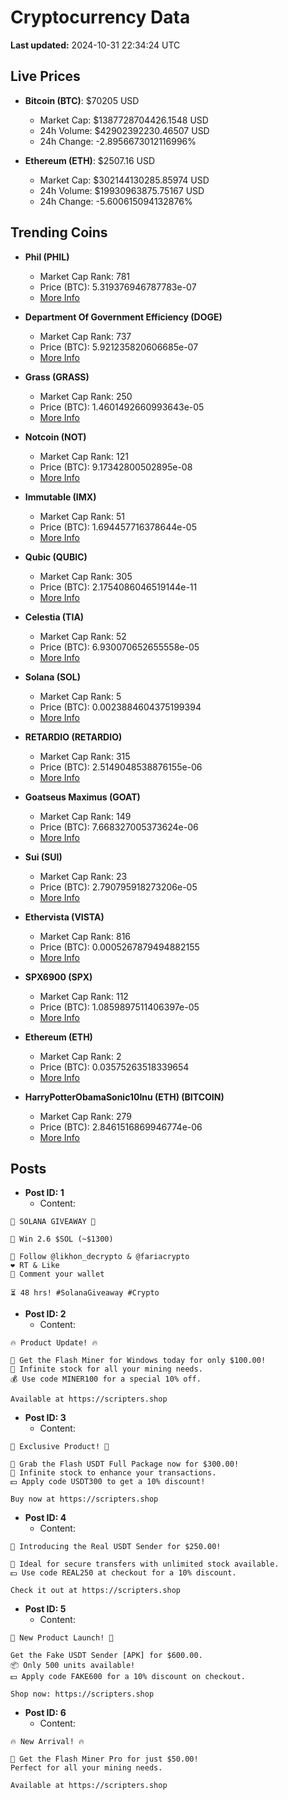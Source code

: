 # Cryptocurrency Data

**Last updated:** 2024-10-31 22:34:24 UTC

## Live Prices
- **Bitcoin (BTC)**: $70205 USD
  - Market Cap: $1387728704426.1548 USD
  - 24h Volume: $42902392230.46507 USD
  - 24h Change: -2.8956673012116996%

- **Ethereum (ETH)**: $2507.16 USD
  - Market Cap: $302144130285.85974 USD
  - 24h Volume: $19930963875.75167 USD
  - 24h Change: -5.600615094132876%

## Trending Coins
- **Phil (PHIL)**
  - Market Cap Rank: 781
  - Price (BTC): 5.319376946787783e-07
  - [More Info](https://www.coingecko.com/en/coins/phil)

- **Department Of Government Efficiency (DOGE)**
  - Market Cap Rank: 737
  - Price (BTC): 5.921235820606685e-07
  - [More Info](https://www.coingecko.com/en/coins/department-of-government-efficiency)

- **Grass (GRASS)**
  - Market Cap Rank: 250
  - Price (BTC): 1.4601492660993643e-05
  - [More Info](https://www.coingecko.com/en/coins/grass)

- **Notcoin (NOT)**
  - Market Cap Rank: 121
  - Price (BTC): 9.17342800502895e-08
  - [More Info](https://www.coingecko.com/en/coins/notcoin)

- **Immutable (IMX)**
  - Market Cap Rank: 51
  - Price (BTC): 1.694457716378644e-05
  - [More Info](https://www.coingecko.com/en/coins/immutable-x)

- **Qubic (QUBIC)**
  - Market Cap Rank: 305
  - Price (BTC): 2.1754086046519144e-11
  - [More Info](https://www.coingecko.com/en/coins/qubic)

- **Celestia (TIA)**
  - Market Cap Rank: 52
  - Price (BTC): 6.930070652655558e-05
  - [More Info](https://www.coingecko.com/en/coins/celestia)

- **Solana (SOL)**
  - Market Cap Rank: 5
  - Price (BTC): 0.0023884604375199394
  - [More Info](https://www.coingecko.com/en/coins/solana)

- **RETARDIO (RETARDIO)**
  - Market Cap Rank: 315
  - Price (BTC): 2.5149048538876155e-06
  - [More Info](https://www.coingecko.com/en/coins/retardio)

- **Goatseus Maximus (GOAT)**
  - Market Cap Rank: 149
  - Price (BTC): 7.668327005373624e-06
  - [More Info](https://www.coingecko.com/en/coins/goatseus-maximus)

- **Sui (SUI)**
  - Market Cap Rank: 23
  - Price (BTC): 2.790795918273206e-05
  - [More Info](https://www.coingecko.com/en/coins/sui)

- **Ethervista (VISTA)**
  - Market Cap Rank: 816
  - Price (BTC): 0.0005267879494882155
  - [More Info](https://www.coingecko.com/en/coins/ethervista)

- **SPX6900 (SPX)**
  - Market Cap Rank: 112
  - Price (BTC): 1.0859897511406397e-05
  - [More Info](https://www.coingecko.com/en/coins/spx6900)

- **Ethereum (ETH)**
  - Market Cap Rank: 2
  - Price (BTC): 0.03575263518339654
  - [More Info](https://www.coingecko.com/en/coins/ethereum)

- **HarryPotterObamaSonic10Inu (ETH) (BITCOIN)**
  - Market Cap Rank: 279
  - Price (BTC): 2.8461516869946774e-06
  - [More Info](https://www.coingecko.com/en/coins/harrypotterobamasonic10inu-eth)

## Posts
- **Post ID: 1**
  - Content:
```
🚀 SOLANA GIVEAWAY 🚀

🎁 Win 2.6 $SOL (~$1300)

🤝 Follow @likhon_decrypto & @fariacrypto
❤️ RT & Like
💬 Comment your wallet

⏳ 48 hrs! #SolanaGiveaway #Crypto
```

- **Post ID: 2**
  - Content:
```
🔥 Product Update! 🔥

🚀 Get the Flash Miner for Windows today for only $100.00!
🔋 Infinite stock for all your mining needs.
💰 Use code MINER100 for a special 10% off.

Available at https://scripters.shop
```

- **Post ID: 3**
  - Content:
```
🎁 Exclusive Product! 🎁

💸 Grab the Flash USDT Full Package now for $300.00!
🎉 Infinite stock to enhance your transactions.
💵 Apply code USDT300 to get a 10% discount!

Buy now at https://scripters.shop
```

- **Post ID: 4**
  - Content:
```
💎 Introducing the Real USDT Sender for $250.00!

💼 Ideal for secure transfers with unlimited stock available.
💵 Use code REAL250 at checkout for a 10% discount.

Check it out at https://scripters.shop
```

- **Post ID: 5**
  - Content:
```
🚀 New Product Launch! 🚀

Get the Fake USDT Sender [APK] for $600.00.
📦 Only 500 units available!
💵 Apply code FAKE600 for a 10% discount on checkout.

Shop now: https://scripters.shop
```

- **Post ID: 6**
  - Content:
```
🔥 New Arrival! 🔥

💸 Get the Flash Miner Pro for just $50.00!
Perfect for all your mining needs.

Available at https://scripters.shop
```

